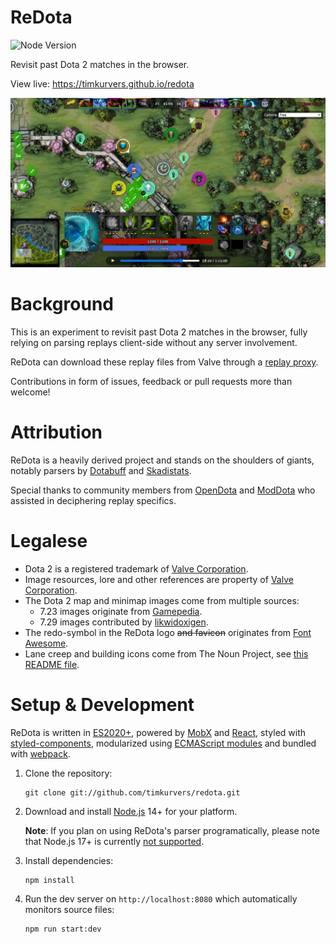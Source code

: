 # ReDota

![Node Version](https://badgen.net/badge/node/14+/green)

Revisit past Dota 2 matches in the browser.

View live: https://timkurvers.github.io/redota

![ReDota](./public/images/redota.jpg)

# Background

This is an experiment to revisit past Dota 2 matches in the browser, fully relying
on parsing replays client-side without any server involvement.

ReDota can download these replay files from Valve through a [replay proxy].

Contributions in form of issues, feedback or pull requests more than welcome!

# Attribution

ReDota is a heavily derived project and stands on the shoulders of giants, notably
parsers by [Dotabuff] and [Skadistats].

Special thanks to community members from [OpenDota] and [ModDota] who assisted in
deciphering replay specifics.

# Legalese

- Dota 2 is a registered trademark of [Valve Corporation].
- Image resources, lore and other references are property of [Valve Corporation].
- The Dota 2 map and minimap images come from multiple sources:
  - 7.23 images originate from [Gamepedia].
  - 7.29 images contributed by [likwidoxigen](https://github.com/timkurvers/redota/pull/48).
- The redo-symbol in the ReDota logo ~~and favicon~~ originates from [Font Awesome].
- Lane creep and building icons come from The Noun Project, see [this README file](./public/images/icons/README.md).

# Setup & Development

ReDota is written in [ES2020+], powered by [MobX] and [React], styled with [styled-components],
modularized using [ECMAScript modules] and bundled with [webpack].

1. Clone the repository:

   ```shell
   git clone git://github.com/timkurvers/redota.git
   ```

2. Download and install [Node.js] 14+ for your platform.

   **Note**: If you plan on using ReDota's parser programatically, please note that Node.js 17+ is
   currently [not supported][#70].

3. Install dependencies:

   ```shell
   npm install
   ```

4. Run the dev server on `http://localhost:8080` which automatically monitors source files:

   ```shell
   npm run start:dev
   ```

[Dotabuff]: https://github.com/dotabuff/manta
[ECMAScript modules]: https://developer.mozilla.org/en-US/docs/Web/JavaScript/Guide/Modules
[ES2020+]: https://www.strictmode.io/articles/whats-new-es2020/
[Font Awesome]: https://fontawesome.com/license
[Gamepedia]: https://dota2.gamepedia.com/Map
[MobX]: https://mobx.js.org
[ModDota]: https://moddota.com
[Node.js]: https://nodejs.org/
[OpenDota]: https://github.com/odota/parser
[React]: https://reactjs.org/
[Skadistats]: https://github.com/skadistats/clarity
[Valve Corporation]: https://www.valvesoftware.com/
[replay proxy]: https://github.com/timkurvers/redota-replay-proxy
[styled-components]: https://styled-components.com/
[webpack]: https://webpack.js.org/
[#70]: https://github.com/timkurvers/redota/issues/70
